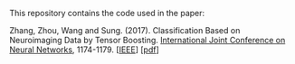 This repository contains the code used in the paper:

Zhang, Zhou, Wang and Sung. (2017). Classification Based on Neuroimaging Data by Tensor Boosting. [International Joint Conference on Neural Networks](http://www.ijcnn.org/), 1174-1179.
[[IEEE](http://ieeexplore.ieee.org/document/7965985/)]
[[pdf](./paper/Paper_2017_IJCNN_TB.pdf)]
